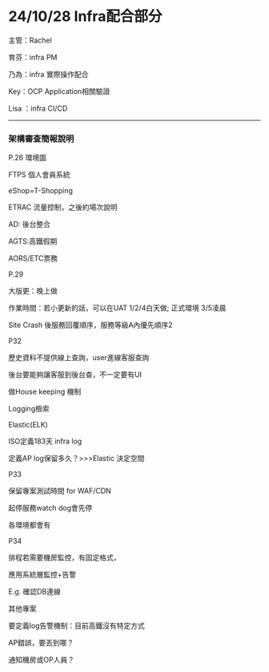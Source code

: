# 24/10/28 Infra配合部分

主管：Rachel

育芬：infra PM

乃為：infra 實際操作配合

Key：OCP Application相關驗證

Lisa ：infra CI/CD



***

### &#x20;架構審查簡報說明



P.26 環境圖

FTPS 個人會員系統

eShop=T-Shopping

ETRAC 流量控制，之後約場次說明

AD: 後台整合

AGTS:高鐵假期

AORS/ETC票務

&#x20;

P.29

大版更：晚上做

作業時間：若小更新的話，可以在UAT 1/2/4白天做; 正式環境 3/5凌晨

Site Crash 後服務回覆順序，服務等級A內優先順序2

&#x20;

P32

歷史資料不提供線上查詢，user進線客服查詢

後台要能夠讓客服到後台查，不一定要有UI

做House keeping 機制

&#x20;

&#x20;

Logging檢索

Elastic(ELK)

ISO定義183天 infra log

定義AP log保留多久？>>>Elastic 決定空間

&#x20;

P33

保留專案測試時間 for WAF/CDN

起停服務watch dog會先停

各環境都會有

&#x20;

P34

排程若需要機房監控，有固定格式，

&#x20;

應用系統層監控+告警

E.g. 確認DB連線

其他專案

&#x20;

要定義log告警機制：目前高鐵沒有特定方式

AP錯誤，要丟到哪？

通知機房或OP人員？
